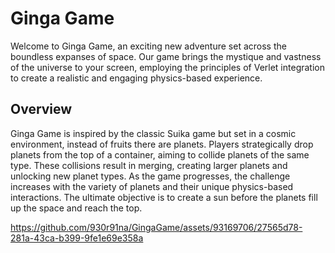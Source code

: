 # Ginga Game
Welcome to Ginga Game, an exciting new adventure set across the boundless expanses of space. 
Our game brings the mystique and vastness of the universe to your screen, employing the principles of Verlet integration to create a realistic and engaging physics-based experience.

## Overview
Ginga Game is inspired by the classic Suika game but set in a cosmic environment, instead of fruits there are planets. Players strategically drop planets from the top of a container, aiming to collide planets of the same type. These collisions result in merging, creating larger planets and unlocking new planet types. As the game progresses, the challenge increases with the variety of planets and their unique physics-based interactions. The ultimate objective is to create a sun before the planets fill up the space and reach the top. 

https://github.com/930r91na/GingaGame/assets/93169706/27565d78-281a-43ca-b399-9fe1e69e358a
